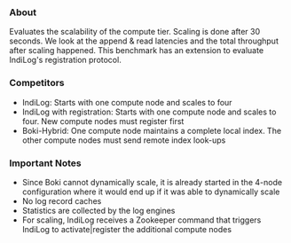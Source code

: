 ### About ###

Evaluates the scalability of the compute tier. Scaling is done after 30 seconds. We look at the append & read latencies and the total throughput after scaling happened. This benchmark has an extension to evaluate IndiLog's registration protocol. 

### Competitors ###

* IndiLog: Starts with one compute node and scales to four
* IndiLog with registration: Starts with one compute node and scales to four. New compute nodes must register first
* Boki-Hybrid: One compute node maintains a complete local index. The other compute nodes must send remote index look-ups

### Important Notes ###

* Since Boki cannot dynamically scale, it is already started in the 4-node configuration where it would end up if it was able to dynamically scale
* No log record caches
* Statistics are collected by the log engines
* For scaling, IndiLog receives a Zookeeper command that triggers IndiLog to activate|register the additional compute nodes
